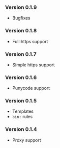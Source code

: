 ### Version 0.1.9

* Bugfixes

### Version 0.1.8

* Full https support

### Version 0.1.7

* Simple https support

### Version 0.1.6

* Punycode support

### Version 0.1.5

* Templates
* `bin:` rules

### Version 0.1.4

* Proxy support